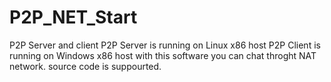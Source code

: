 # P2P_NET_Start
P2P Server and client
P2P Server is running on Linux x86 host
P2P Client is running on Windows x86 host
with this software you can chat throght NAT network.
source code is suppourted.
